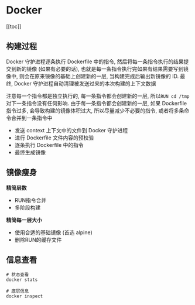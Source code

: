 # Docker

[[toc]]

## 构建过程

Docker 守护进程逐条执行 Dockerfile 中的指令, 然后将每一条指令执行的结果提交到新的镜像 (如果有必要的话), 也就是每一条指令执行完如果有结果需要写到镜像中, 则会在原来镜像的基础上创建新的一层, 当构建完成后输出新镜像的 ID. 最终, Docker 守护进程自动清理被发送过来的本次构建的上下文数据

注意每一个指令都是独立执行的, 每一条指令都会创建新的一层, 所以`RUN cd /tmp`对下一条指令没有任何影响. 由于每一条指令都会创建新的一层, 如果 Dockerfile 指令过多, 会导致构建的镜像体积过大, 所以尽量减少不必要的指令, 或者将多条命令合并到一条指令中

- 发送 context 上下文中的文件到 Docker 守护进程
- 进行 Dockerfile 文件内容的预校验
- 逐条执行 Dockerfile 中的指令
- 最终生成镜像

## 镜像瘦身

__精简层数__

- RUN指令合并
- 多阶段构建

__精简每一层大小__

- 使用合适的基础镜像 (首选 alpine)
- 删除RUN的缓存文件

## 信息查看

```shell
# 状态查看
docker stats

# 底层信息
docker inspect
```
